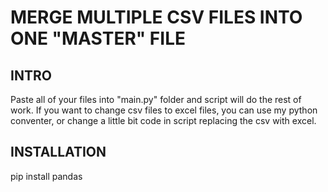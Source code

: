 # MERGE MULTIPLE CSV FILES INTO ONE "MASTER" FILE
## INTRO
Paste all of your files into "main.py" folder and script will do the rest of work.
If you want to change csv files to excel files, you can use my python conventer, or change a little bit code in script replacing the csv with excel.
## INSTALLATION
pip install pandas
